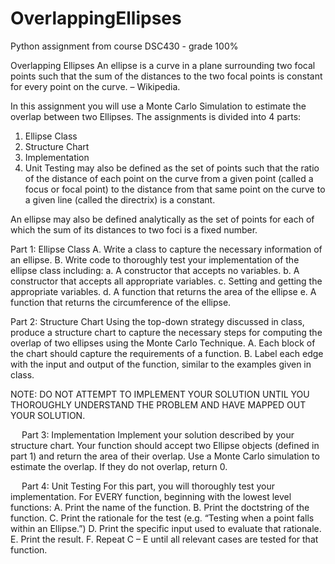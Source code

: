 # OverlappingEllipses
Python assignment from course DSC430 - grade 100%

Overlapping Ellipses
An ellipse is a curve in a plane surrounding two focal points such that the sum of the distances to the two focal points is constant for every point on the curve.  – Wikipedia.
 
In this assignment you will use a Monte Carlo Simulation to estimate the overlap between two Ellipses.
The assignments is divided into 4 parts:
1.	Ellipse Class
2.	Structure Chart
3.	Implementation
4.	Unit Testing
may also be defined as the set of points such that the ratio of the distance of each point on the curve from a given point (called a focus or focal point) to the distance from that same point on the curve to a given line (called the directrix) is a constant. 

An ellipse may also be defined analytically as the set of points for each of which the sum of its distances to two foci is a fixed number. 


Part 1: Ellipse Class
A.	Write a class to capture the necessary information of an ellipse.
B.	Write code to thoroughly test your implementation of the ellipse class including:
a.	A constructor that accepts no variables.
b.	A constructor that accepts all appropriate variables.
c.	Setting and getting the appropriate variables.
d.	A function that returns the area of the ellipse
e.	A function that returns the circumference of the ellipse.



Part 2: Structure Chart
Using the top-down strategy discussed in class, produce a structure chart to capture the necessary steps for computing the overlap of two ellipses using the Monte Carlo Technique.
A.	Each block of the chart should capture the requirements of a function.
B.	Label each edge with the input and output of the function, similar to the examples given in class.

NOTE: DO NOT ATTEMPT TO IMPLEMENT YOUR SOLUTION UNTIL YOU THOROUGHLY UNDERSTAND THE PROBLEM AND HAVE MAPPED OUT YOUR SOLUTION.

 
Part 3: Implementation
Implement your solution described by your structure chart.  Your function should accept two Ellipse objects (defined in part 1) and return the area of their overlap.  Use a Monte Carlo simulation to estimate the overlap.  If they do not overlap, return 0.


 
Part 4: Unit Testing
For this part, you will thoroughly test your implementation.  For EVERY function, beginning with the lowest level functions:
A.	Print the name of the function.
B.	Print the doctstring of the function.
C.	Print the rationale for the test (e.g. “Testing when a point falls within an Ellipse.”)
D.	Print the specific input used to evaluate that rationale.
E.	Print the result.
F.	Repeat C – E until all relevant cases are tested for that function.







